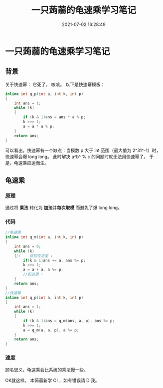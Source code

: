 ﻿---
title: 一只蒟蒻的龟速乘学习笔记
date: 2021-07-02 16:28:49
tags: 
- c++
- 数论
categories: 一只蒟蒻的c++学习笔记
---
# 一只蒟蒻的龟速乘学习笔记
## 背景
关于快速幂：
它死了。
咳咳。<!--more-->
以下是快速幂模板：
```cpp
inline int q_p(int a, int k, int p) 
{
	int ans = 1;
	while (k) 
	{
		if (k & 1)ans = ans * a % p;
		k >>= 1;
		a = a * a % p;
	}
	return ans;
}
```
可以看出，快速幂有一个缺点：当模数 p 大于 int 范围（最大值为 2^31^-1）时，快速幂会爆 long long。
此时解决 a^b^ % c 的问题时就无法用快速幂了。
于是，龟速乘应运而生。
## 龟速乘
### 原理
通过将 **乘法** 转化为 **加法**并**每次取模** 而避免了爆 long long。
### 代码
```cpp
//龟速乘
inline int q_m(int a, int k, int p)
{
	int ans = 0;
	while (k)
	{//    区别在这里 ↓
		if(k & 1)ans += a, ans %= p;
		k >>= 1;
		a = a + a, a %= p;
		//和这里 ↑
	}
	return ans;
}
//快速幂
inline int q_p(int a, int k, int p) 
{
	int ans = 1;
	while (k) 
	{
		if (k & 1)ans = q_m(ans, a, p), ans %= p;
		k >>= 1;
		a = q_m(a, a, p), a %= p;
	}
	return ans;
}
```
### 速度
顾名思义，龟速乘会比系统的乘法慢一些。

OK就这样。
本蒟蒻新学 OI ，如有错误请 D 我。